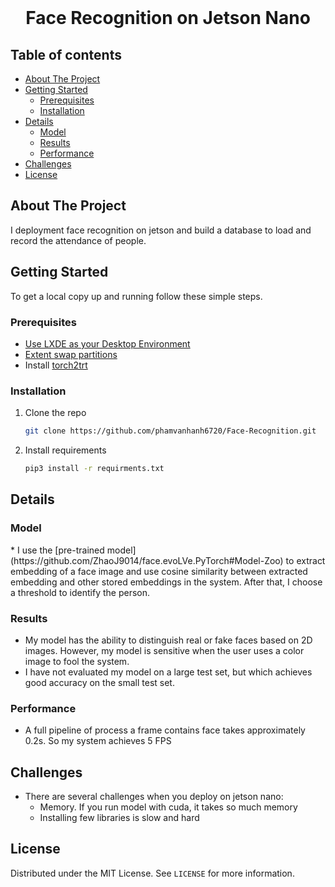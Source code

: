 <!-- PROJECT LOGO -->
<br />
<p align="center">

  <h1 align="center">Face Recognition on Jetson Nano</h1>
</p>


<!-- TABLE OF CONTENTS -->
## Table of contents
- [About The Project](#about-the-project)
- [Getting Started](#getting-started)
    - [Prerequisites](#prerequisites)
    - [Installation](#installation)
- [Details](#details)
    - [Model](#model)
    - [Results](#results)
    - [Performance](#performance)
- [Challenges](#challenges)
- [License](#license)


<!-- ABOUT THE PROJECT -->
<h2 id="#about-the-project">About The Project</h2>
I deployment face recognition on jetson and build a database to load and
record the attendance of people. 

<!-- GETTING STARTED -->
<h2 id="#getting-started">Getting Started</h2>

To get a local copy up and running follow these simple steps.

<h3 id="#prerequisites"> Prerequisites </h3>

* [Use LXDE as your Desktop Environment](https://www.youtube.com/watch?v=9bACmWg0bvs&ab_channel=JetsonHacksJetsonHacks)
* [Extent swap partitions](https://www.jetsonhacks.com/2019/04/14/jetson-nano-use-more-memory/)
* Install [torch2trt](https://github.com/NVIDIA-AI-IOT/torch2trt)

<h3 id="#installation"> Installation </h3>

1. Clone the repo
   ```sh
   git clone https://github.com/phamvanhanh6720/Face-Recognition.git
   ```
2. Install requirements
   ```sh
   pip3 install -r requirments.txt
   ```



<!-- USAGE EXAMPLES -->
<h2 id="#details">Details</h2>
<h3 id="#model"> Model </h3>
* I use the [pre-trained model](https://github.com/ZhaoJ9014/face.evoLVe.PyTorch#Model-Zoo) to extract embedding of a face image and
use cosine similarity between extracted embedding and other
stored embeddings in the system. After that, I choose a
threshold to identify the person.
  
<h3 id="#results"> Results </h3>

* My model has the ability to distinguish real
or fake faces based on 2D images. However, 
my model is sensitive when the user uses a color
image to fool the system.
* I have not evaluated my model on a large test set,
  but which achieves good accuracy on the small test set.
  
<h3 id="#performance"> Performance </h3>

* A full pipeline of process a frame contains face takes approximately 0.2s.
So my system achieves 5 FPS
<!-- ROADMAP -->

<h2 id="#challenges"> Challenges </h2>

* There are several challenges when you deploy on jetson nano:
    * Memory. If you run model with cuda, it takes so much memory
    * Installing few libraries is slow and hard
 
<!-- LICENSE -->
<h2 id="#license"> License </h2>

Distributed under the MIT License. See `LICENSE` for more information.






